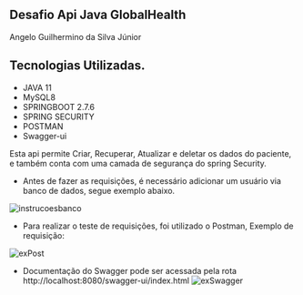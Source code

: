 ## Desafio Api Java GlobalHealth
Angelo Guilhermino da Silva Júnior

## Tecnologias Utilizadas.
- JAVA 11
- MySQL8
- SPRINGBOOT 2.7.6
- SPRING SECURITY
- POSTMAN
- Swagger-ui

Esta api permite Criar, Recuperar, Atualizar e deletar os dados do paciente, e também conta com uma camada de segurança do spring Security.

- Antes de fazer as requisições, é necessário adicionar um usuário via banco de dados, segue exemplo abaixo.

![instrucoesbanco](https://user-images.githubusercontent.com/50936600/205548204-777e2f35-a99f-4387-b462-616f77fbc2b4.jpg)

- Para realizar o teste de requisições, foi utilizado o Postman, 
Exemplo de requisição: 

![exPost](https://user-images.githubusercontent.com/50936600/205548651-c87d0cff-a69b-43b5-b828-119012cc2be7.png)

- Documentação do Swagger pode ser acessada pela rota
http://localhost:8080/swagger-ui/index.html
![exSwagger](https://user-images.githubusercontent.com/50936600/205548679-ab6e96a0-21f9-4a8b-9bb8-6df02492bc23.png)


